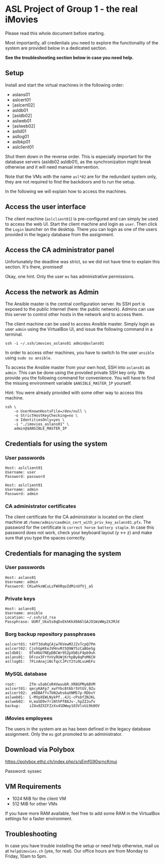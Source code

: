 # ASL Project of Group 1 - the real iMovies

Please read this whole document before starting.

Most importantly, all credentials you need to explore the functionality of the system are provided below in a dedicated section.

**See the troubleshooting section below in case you need help.**

## Setup

Install and start the virtual machines in the following order:
* aslans01
* aslcert01
* [aslcert02]
* asldb01
* [asldb02]
* aslweb01
* [aslweb02]
* aslld01
* asllog01
* aslbkp01
* aslclient01

Shut them down in the reverse order. This is especially important for the
database servers (asldb02 asldb01), as the synchronization might break
otherwise and it will need manual intervention.

Note that the VMs with the name `asl*02` are for the redundant system only, they are not required to
find the backdoors and to run the setup.

In the following we will explain how to access the machines.

## Access the user interface

The client machine (`aslclient01`) is pre-configured and can simply be used to access the web UI.
Start the client machine and login as `user`.
Then click the `Login` launcher on the desktop.
There you can login as one of the users provided in the legacy database from the assignment.

## Access the CA administrator panel

Unfortunately the deadline was strict, so we did not have time to explain this section.
It's there, promised!

Okay, one hint.
Only the user `ms` has administrative permissions.

## Access the network as Admin

The Ansible master is the central configuration server.
Its SSH port is exposed to the public Internet (here: the public network).
Admins can use this server to control other hosts in the network and to access them.

The client machine can be used to access Ansible master.
Simply login as user `admin` using the VirtualBox UI, and issue the following command in a terminal.

```
ssh -i ~/.ssh/imovies_aslans01 admin@aslans01
```

In order to access other machines, you have to switch to the user `ansible` using `sudo su ansible`.

To access the Ansible master from your own host, SSH into `aslans01` as `admin`.
This can be done using the provided private SSH key only.
We provide you the following command for convenience.
You will have to find the missing environment variable `$ANSIBLE_MASTER_IP` yourself.

Hint: You were already provided with some other way to access this machine.

```
ssh \
	-o UserKnownHostsFile=/dev/null \
	-o StrictHostKeyChecking=no \
	-o IdentitiesOnly=yes \
	-i "./imovies_aslans01" \
	admin@$ANSIBLE_MASTER_IP
```

## Credentials for using the system

### User passwords
```
Host: aslclient01
Username: user
Password: password

Host: aslclient01
Username: admin
Password: admin
```

### CA administrator certificates

The client certificate for the CA administrator is located on the client machine at `/home/admin/caadmin_cert_with_priv_key_aslans01.pfx`.
The password for the certificate is `correct horse battery staple`.
In case this password does not work, check your keyboard layout (y <-> z) and make sure that you type the spaces correctly.

## Credentials for managing the system

### User passwords
```
Host: aslans01
Username: admin
Password: CKLwhksWCuLzFWXRqoZdMinUfVj_aS
```

### Private keys
```
Host: aslans01
Username: ansible
Location: ~/.ssh/id_rsa
Passphrase: UURf_Uko5s0qDxEkhKkX0A6lGAJO1WzWWy2XJMJd
```

### Borg backup repository passphrases
```
aslcert01: t4YT3duRqCAjw7KVewM2JZxTcpQ7Pm
aslcert02: CjshGpKEeJVHnvRt5Q9W75zCaBGeSg
asldb01:   0TxHbU7NEpDBCWr95ZpXbBiF4pb9uh
aslans01:  DFcox3FrYnVyRUWjKrhpBy8qPoM6CH
asllog01:  7FLnAnajiNcfqcCJPcY2tu9LvuHEFu
```

### MySQL database
```
root:      Zfm-u5abCoR4VwuubR.XR8GPMy6BVM
aslcert01: qecyKAFp7_xwYYbc8t6b!5VtGV,9Zu
aslcert02: _e6DBAffv7bN2whs6aXNM57p-RDbvY
aslweb01:  L-MVpXEWLNykPf..4Ji-cPxbfZNJKL
aslweb02:  H,maSD9v7riNthPf8AJv-,hpZZJufv
backup:    iZ4x0ZXIFZzXs4SDWwy1O3VlxUi9k0OV
```

### iMovies employees

The users in the system are as has been defined in the legacy database assignment.
Only the `ms` got promoted to an administrator.

## Download via Polybox

https://polybox.ethz.ch/index.php/s/sEmfG90srncKmuj

Password: syssec

## VM Requirements

- 1024 MiB for the client VM
- 512 MiB for other VMs

If you have more RAM available, feel free to add some RAM in the VirtualBox settings for a faster environment.

## Troubleshooting

In case you have trouble installing the setup or need help otherwise, mail us at `help@imovies.ch` (yes, for real).
Our office hours are from Monday to Friday, 10am to 5pm.
